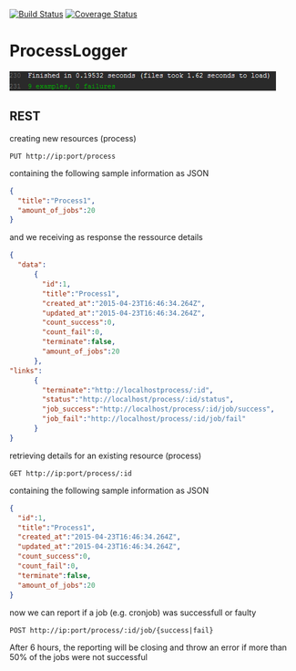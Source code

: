 [![Build Status](https://travis-ci.org/jaSunny/ProcessLogger.svg?branch=master)](https://travis-ci.org/jaSunny/ProcessLogger)
[![Coverage Status](https://coveralls.io/repos/jaSunny/ProcessLogger/badge.svg?branch=master)](https://coveralls.io/r/jaSunny/ProcessLogger?branch=master)


# ProcessLogger
![Travis Test Success](https://github.com/jaSunny/ProcessLogger/blob/master/spec/travis.png)


## REST
creating new resources (process)
```
PUT http://ip:port/process
```
containing the following sample information as JSON
```json
{
  "title":"Process1",
  "amount_of_jobs":20
}
```
and we receiving as response the ressource details
```json
{
  "data":
      {
        "id":1,
        "title":"Process1",
        "created_at":"2015-04-23T16:46:34.264Z",
        "updated_at":"2015-04-23T16:46:34.264Z",
        "count_success":0,
        "count_fail":0,
        "terminate":false,
        "amount_of_jobs":20
      },
"links":
      {
        "terminate":"http://localhostprocess/:id",
        "status":"http://localhost/process/:id/status",
        "job_success":"http://localhost/process/:id/job/success",
        "job_fail":"http://localhost/process/:id/job/fail"
      }
}
```
retrieving details for an existing resource (process)
```
GET http://ip:port/process/:id
```
containing the following sample information as JSON
```json
{
  "id":1,
  "title":"Process1",
  "created_at":"2015-04-23T16:46:34.264Z",
  "updated_at":"2015-04-23T16:46:34.264Z",
  "count_success":0,
  "count_fail":0,
  "terminate":false,
  "amount_of_jobs":20
}
```
now we can report if a job (e.g. cronjob) was successfull or faulty
```
POST http://ip:port/process/:id/job/{success|fail}
```
After 6 hours, the reporting will be closing and throw an error if more than 50% of the jobs were not successful



